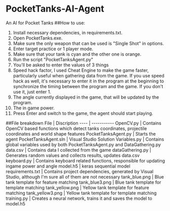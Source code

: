 # PocketTanks-AI-Agent
An AI for Pocket Tanks
##How to use:
1. Install necessary dependencies, in requirements.txt.
1. Open PocketTanks.exe.
1. Make sure the only weapon that can be used is "Single Shot" in options.
1. Enter target practice or 1 player mode.
1. Make sure that your tank is cyan and the other one is orange.
1. Run the script "PocketTanksAgent.py"
1. You'll be asked to enter the values of 3 things
  1. Speed hack factor, I used Cheat Engine to make the game faster, particularly useful when gathering data from the game. If you use speed hack as well, it's necessary to enter it in the program at the beginning to synchronize the timing between the program and the game. If you don't use it, just enter 1.
  1. The angle currently displayed in the game, that will be updated by the program.
  1. The in game power.
1. Press Enter and switch to the game, the agent should start playing.


##File breakdown
File | Discription
---- | -----------
OpenCV.py	| Contains OpenCV based functions which detect tanks coordinates, projectile coordinates and world shape features
PocketTanksAgent.py | Starts the agent
PocketTanksAgent.sln | Visual Studio Solution
Variables.py | Contains global variables used by both PocketTanksAgent.py and DataGathering.py
data.csv	| Contains data I collected from the game 
dataGathering.py | Generates random values and collects results, updates data.csv
keyboard.py	| Contains keyboard related functions, responsible for updating ingame power and angle
model.h5	| keras sequential model
requirements.txt	| Contains project dependencies, generated by Visual Studio, although I'm sure all of them are not necessary
tank_blue.png	| Blue tank template for feature matching
tank_blue3.png	| Blue tank template for template matching
tank_yellow.png	| Yellow tank template for feature matching
tank_yellow3.png	| Yellow tank template for template matching
training.py | Creates a neural network, trains it and saves the model to model.h5

